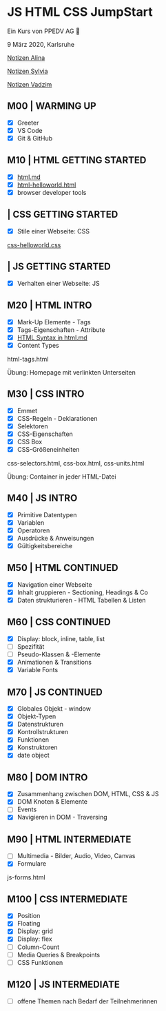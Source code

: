 # JS HTML CSS JumpStart

Ein Kurs von PPEDV AG :rocket:

9 März 2020, Karlsruhe

[Notizen Alina](./alina/a-notes.md)

[Notizen Sylvia](./sylvia/s-notes.md)

[Notizen Vadzim](./vadzim/v-notes.md)

## M00 | WARMING UP

- [x] Greeter
- [x] VS Code
- [x] Git & GitHub

## M10 | HTML GETTING STARTED

- [x] [html.md](./vadzim/theory-app/slides/HTML.md#html--getting-started)
- [x] [html-helloworld.html](./vadzim/theory-app/html-helloworld.html)
- [x] browser developer tools
<!-- Beim ersten Mal klick einfach auf den Link, um die Datei anzulegen -->

## | CSS GETTING STARTED

- [x] Stile einer Webseite: CSS

[css-helloworld.css](./vadzim/theory-app/css-hellowohhhgrld.css)



## | JS GETTING STARTED

- [x] Verhalten einer Webseite: JS

## M20 | HTML INTRO

- [x] Mark-Up Elemente - Tags
- [x] Tags-Eigenschaften - Attribute
- [x] [HTML Syntax in html.md](./vadzim/theory-app/slides/HTML.md#html--syntax)
- [x] Content Types

html-tags.html

Übung: Homepage mit verlinkten Unterseiten

## M30 | CSS INTRO

- [x] Emmet
- [x] CSS-Regeln - Deklarationen
- [x] Selektoren
- [x] CSS-Eigenschaften
- [x] CSS Box
- [x] CSS-Größeneinheiten

css-selectors.html, css-box.html, css-units.html

Übung: Container in jeder HTML-Datei

## M40 | JS INTRO

- [x] Primitive Datentypen
- [x] Variablen
- [x] Operatoren
- [x] Ausdrücke & Anweisungen
- [x] Gültigkeitsbereiche

## M50 | HTML CONTINUED

- [x] Navigation einer Webseite
- [x] Inhalt gruppieren - Sectioning, Headings & Co
- [x] Daten strukturieren - HTML Tabellen & Listen

## M60 | CSS CONTINUED

- [x] Display: block, inline, table, list
- [ ] Spezifität
- [ ] Pseudo-Klassen & -Elemente
- [x] Animationen & Transitions
- [x] Variable Fonts

## M70 | JS CONTINUED

- [x] Globales Objekt - window
- [x] Objekt-Typen
- [x] Datenstrukturen
- [x] Kontrollstrukturen
- [x] Funktionen
- [x] Konstruktoren
- [x] date object

## M80 | DOM INTRO

- [x] Zusammenhang zwischen DOM, HTML, CSS & JS
- [x] DOM Knoten & Elemente
- [ ] Events
- [x] Navigieren in DOM - Traversing

## M90 | HTML INTERMEDIATE

- [ ] Multimedia - Bilder, Audio, Video, Canvas
- [x] Formulare

js-forms.html

## M100 | CSS INTERMEDIATE

- [x] Position
- [x] Floating
- [x] Display: grid
- [x] Display: flex
- [ ] Column-Count
- [ ] Media Queries & Breakpoints
- [ ] CSS Funktionen

## M120 | JS INTERMEDIATE

- [ ] offene Themen nach Bedarf der Teilnehmerinnen
